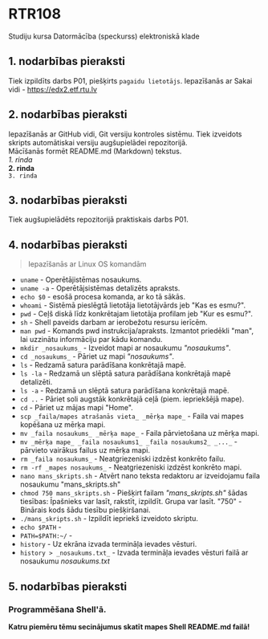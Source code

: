 # RTR108
Studiju kursa Datormācība (speckurss) elektroniskā klade
## 1. nodarbības pieraksti
Tiek izpildīts darbs P01, piešķirts `pagaidu lietotājs`. Iepazīšanās ar Sakai vidi - https://edx2.etf.rtu.lv

## 2. nodarbības pieraksti
Iepazīšanās ar GitHub vidi, Git versiju kontroles sistēmu. Tiek izveidots skripts automātiskai versiju augšupielādei repozitorijā.  
Mācīšanās formēt README.md (Markdown) tekstus.  
_1. rinda_  
**2. rinda**  
`3. rinda`  

## 3. nodarbības pieraksti
Tiek augšupielādēts repozitorijā praktiskais darbs P01.

## 4. nodarbības pieraksti
>Iepazīšanās ar Linux OS komandām
* `uname` - Operētājistēmas nosaukums.
* `uname -a` - Operētājsistēmas detalizēts apraksts.
* `echo $0` - esošā procesa komanda, ar ko tā sākās.
* `whoami` - Sistēmā pieslēgtā lietotāja lietotājvārds jeb "Kas es esmu?".
* `pwd` - Ceļš diskā līdz konkrētajam lietotāja profilam jeb "Kur es esmu?".
* `sh` - Shell paveids darbam ar ierobežotu resursu ierīcēm.
* `man pwd` - Komands pwd instrukcija/apraksts. Izmantot priedēkli "man", lai uzzinātu informāciju par kādu komandu.
* `mkdir _nosaukums_` - Izveidot mapi ar nosaukumu _"nosaukums"_.
* `cd _nosaukums_` - Pāriet uz mapi _"nosaukums"_.
* `ls` -  Redzamā satura parādīšana konkrētajā mapē.
* `ls -la` - Redzamā un slēptā satura parādīšana konkrētajā mapē detalizēti.
* `ls -a` - Redzamā un slēptā satura parādīšana konkrētajā mapē.
* `cd ..` - Pāriet soli augstāk konkrētajā ceļā (piem. iepriekšējā mape).
* `cd` - Pāriet uz mājas mapi "Home".
* `scp _faila/mapes atrašanās vieta_ _mērķa mape_` - Faila vai mapes kopēšana uz mērķa mapi.
* `mv _faila nosaukums_ _mērķa mape_` - Faila pārvietošana uz mērķa mapi.
* `mv _mērķa mape_ _faila nosaukums1_ _faila nosaukums2_ _..._` - pārvieto vairākus failus uz mērķa mapi.
* `rm _faila nosaukums_` - Neatgriezeniski izdzēst konkrēto failu.
* `rm -rf _mapes nosaukums_` - Neatgriezeniski izdzēst konkrēto mapi.
* `nano mans_skripts.sh` - Atvērt nano teksta redaktoru ar izveidojamu faila nosaukumu "mans_skripts.sh"
* `chmod 750 mans_skripts.sh` - Piešķirt failam _"mans_skripts.sh"_ šādas tiesības: Īpašnieks var lasīt, rakstīt, izpildīt. Grupa var lasīt. "750" - Binārais kods šādu tiesību piešķiršanai.
* `./mans_skripts.sh` - Izpildīt iepriekš izveidoto skriptu.
* `echo $PATH` -
* `PATH=$PATH:~/` -
* `history` - Uz ekrāna izvada termināļa ievades vēsturi.
* `history > _nosaukums.txt_` - Izvada termināļa ievades vēsturi failā ar nosaukumu _nosaukums.txt_

## 5. nodarbības pieraksti
### Programmēšana Shell'ā.
**Katru piemēru tēmu secinājumus skatīt mapes Shell README.md failā!**
